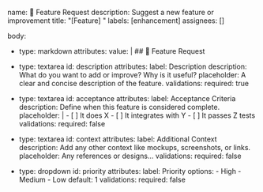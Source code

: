 name: 🚀 Feature Request
description: Suggest a new feature or improvement
title: "[Feature] "
labels: [enhancement]
assignees: []

body:
  - type: markdown
    attributes:
      value: |
        ## 🚀 Feature Request

  - type: textarea
    id: description
    attributes:
      label: Description
      description: What do you want to add or improve? Why is it useful?
      placeholder: A clear and concise description of the feature.
    validations:
      required: true

  - type: textarea
    id: acceptance
    attributes:
      label: Acceptance Criteria
      description: Define when this feature is considered complete.
      placeholder: |
        - [ ] It does X
        - [ ] It integrates with Y
        - [ ] It passes Z tests
    validations:
      required: false

  - type: textarea
    id: context
    attributes:
      label: Additional Context
      description: Add any other context like mockups, screenshots, or links.
      placeholder: Any references or designs...
    validations:
      required: false

  - type: dropdown
    id: priority
    attributes:
      label: Priority
      options:
        - High
        - Medium
        - Low
      default: 1
    validations:
      required: false
